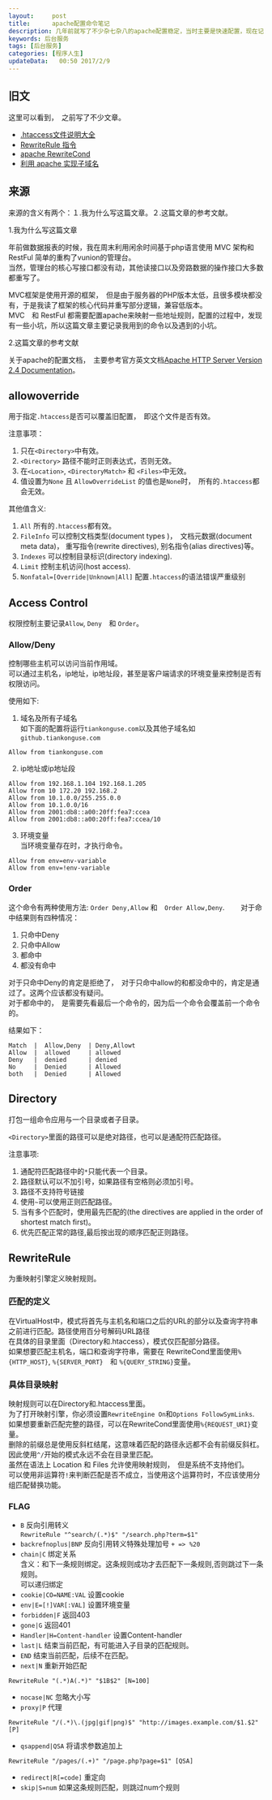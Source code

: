 ```yaml
---
layout:     post
title:      apache配置命令笔记
description: 几年前就写了不少杂七杂八的apache配置稳定，当时主要是快速配置，现在记录一下用的的命令。    
keywords: 后台服务
tags: [后台服务]
categories: [程序人生]
updateData:   00:50 2017/2/9
---
```


## 旧文

这里可以看到，　之前写了不少文章。  

* [.htaccess文件说明大全](http://tiankonguse.com/record/record.php?id=551)  
* [RewriteRule 指令](http://tiankonguse.com/record/record.php?id=124)  
* [apache RewriteCond](http://tiankonguse.com/record/record.php?id=125)  
* [利用 apache 实现子域名](http://tiankonguse.com/record/record.php?id=89)  


## 来源

来源的含义有两个：１.我为什么写这篇文章。２.这篇文章的参考文献。  

1.我为什么写这篇文章  

  年前做数据报表的时候，我在周末利用闲余时间基于php语言使用 MVC 架构和 RestFul 简单的重构了vunion的管理台。  
  当然，管理台的核心写接口都没有动，其他读接口以及旁路数据的操作接口大多数都重写了。  

  MVC框架是使用开源的框架，　但是由于服务器的PHP版本太低，且很多模块都没有，于是我读了框架的核心代码并重写部分逻辑，兼容低版本。  
  MVC　和 RestFul 都需要配置apache来映射一些地址规则，配置的过程中，发现有一些小坑，所以这篇文章主要记录我用到的命令以及遇到的小坑。  


2.这篇文章的参考文献  

  关于apache的配置文档，　主要参考官方英文文档[Apache HTTP Server Version 2.4 Documentation](https://httpd.apache.org/docs/2.4/en/)。  


## allowoverride

用于指定`.htaccess`是否可以覆盖旧配置，　即这个文件是否有效。  

注意事项：  

1. 只在`<Directory>`中有效。  
2. `<Directory>` 路径不能时正则表达式，否则无效。  
3. 在`<Location>`, `<DirectoryMatch>` 和 `<Files>`中无效。  
4. 值设置为`None` 且 `AllowOverrideList` 的值也是`None`时，　所有的`.htaccess`都会无效。  


其他值含义:  

1. `All` 所有的`.htaccess`都有效。  
2. `FileInfo` 可以控制文档类型(document types )，　文档元数据(document meta data)， 重写指令(rewrite directives), 别名指令(alias directives)等。  
3. `Indexes` 可以控制目录标识(directory indexing).  
4. `Limit` 控制主机访问(host access).  
5. `Nonfatal=[Override|Unknown|All]` 配置`.htaccess`的语法错误严重级别  


## Access Control

权限控制主要记录`Allow`, `Deny`　和 `Order`。  

### Allow/Deny

控制哪些主机可以访问当前作用域。  
可以通过主机名，ip地址，ip地址段，甚至是客户端请求的环境变量来控制是否有权限访问。  


使用如下:  

1. 域名及所有子域名  
   如下面的配置将运行`tiankonguse.com`以及其他子域名如`github.tiankonguse.com`  
   
```
Allow from tiankonguse.com
```
   
2. ip地址或ip地址段  

```
Allow from 192.168.1.104 192.168.1.205
Allow from 10 172.20 192.168.2
Allow from 10.1.0.0/255.255.0.0
Allow from 10.1.0.0/16
Allow from 2001:db8::a00:20ff:fea7:ccea
Allow from 2001:db8::a00:20ff:fea7:ccea/10
```
   
3. 环境变量  
   当环境变量存在时，才执行命令。  
   
```
Allow from env=env-variable
Allow from env=!env-variable
```

### Order

这个命令有两种使用方法: `Order Deny,Allow` 和　`Order Allow,Deny`.　　
对于命中结果则有四种情况：  

1. 只命中Deny  
2. 只命中Allow  
3. 都命中  
4. 都没有命中  

对于只命中Deny的肯定是拒绝了，　对于只命中allow的和都没命中的，肯定是通过了。这两个应该都没有疑问。  
对于都命中的，　是需要先看最后一个命令的，因为后一个命令会覆盖前一个命令的。  

结果如下：  


```
Match  |  Allow,Deny  | Deny,Allowt
Allow  |  allowed     | allowed 
Deny   |  denied      | denied 
No 	   |  Denied      | Allowed
both   |  Denied      | Allowed
```


## Directory

打包一组命令应用与一个目录或者子目录。  

`<Directory>`里面的路径可以是绝对路径，也可以是通配符匹配路径。  

注意事项:  

1. 通配符匹配路径中的`*`只能代表一个目录。  
2. 路径默认可以不加引号，如果路径有空格则必须加引号。  
3. 路径不支持符号链接  
4. 使用`~`可以使用正则匹配路径。  
5. 当有多个匹配时，使用最先匹配的(the directives are applied in the order of shortest match first)。  
6. 优先匹配正常的路径,最后按出现的顺序匹配正则路径。  


## RewriteRule

为重映射引擎定义映射规则。  

### 匹配的定义

在VirtualHost中，模式将首先与主机名和端口之后的URL的部分以及查询字符串之前进行匹配。路径使用百分号解码URL路径  
在具体的目录里面（Directory和.htaccess），模式仅匹配部分路径。  
如果想要匹配主机名，端口和查询字符串，需要在 RewriteCond里面使用`%{HTTP_HOST}`, `%{SERVER_PORT}`　和 `%{QUERY_STRING}`变量。  

### 具体目录映射

映射规则可以在Directory和.htaccess里面。  
为了打开映射引擎，你必须设置`RewriteEngine On`和`Options FollowSymLinks`.
如果想要重新匹配完整的路径，可以在RewriteCond里面使用`%{REQUEST_URI}`变量。  
删除的前缀总是使用反斜杠结尾，这意味着匹配的路径永远都不会有前缀反斜杠。因此使用`^/`开始的模式永远不会在目录里匹配。  
虽然在语法上 Location 和 Files 允许使用映射规则，　但是系统不支持他们。  
可以使用非运算符`!`来判断匹配是否不成立，当使用这个运算符时，不应该使用分组匹配替换功能。  

### FLAG

* `B` 反向引用转义   
  `RewriteRule "^search/(.*)$" "/search.php?term=$1"`  
* `backrefnoplus|BNP` 反向引用转义特殊处理加号 `+ => %20`  
* `chain|C` 绑定关系  
  含义：和下一条规则绑定。这条规则成功才去匹配下一条规则,否则跳过下一条规则。  
  可以递归绑定  
* `cookie|CO=NAME:VAL` 设置cookie  
* `env|E=[!]VAR[:VAL]` 设置环境变量  
* `forbidden|F` 返回403  
* `gone|G` 返回401  
* `Handler|H=Content-handler` 设置Content-handler  
* `last|L` 结束当前匹配，有可能进入子目录的匹配规则。  
* `END` 结束当前匹配，后续不在匹配。  
* `next|N` 重新开始匹配  

```
RewriteRule "(.*)A(.*)" "$1B$2" [N=100]
```

* `nocase|NC` 忽略大小写  
* `proxy|P` 代理  

```
RewriteRule "/(.*)\.(jpg|gif|png)$" "http://images.example.com/$1.$2" [P]
```

* `qsappend|QSA` 将请求参数追加上  

```
RewriteRule "/pages/(.+)" "/page.php?page=$1" [QSA]
```

* `redirect|R[=code]` 重定向  
* `skip|S=num` 如果这条规则匹配，则跳过num个规则  








